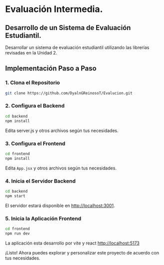 # Evaluación Intermedia.
## Desarrollo de un Sistema de Evaluación Estudiantil.

Desarrollar un sistema de evaluación estudiantil utilizando las librerías revisadas en la Unidad 2.


## Implementación Paso a Paso

### 1. Clona el Repositorio

```bash
git clone https://github.com/DyalnGReinosoT/Evalucion.git
```
### 2. Configura el Backend
``` bash
cd backend
npm install
```
Edita server.js y otros archivos según tus necesidades.

### 3. Configura el Frontend
```bash
cd frontend
npm install 
```
Edita ``App.jsx`` y otros archivos según tus necesidades.

### 4. Inicia el Servidor Backend
```bash
cd backend
npm start
```
El servidor estará disponible en [http://localhost:3001](http://localhost:3001).

### 5. Inicia la Aplicación Frontend
```bash
cd frontend
npm run dev
```
La aplicación esta desarrollo por vite y react [http://localhost:5173](http://localhost:5173/)


¡Listo! Ahora puedes explorar y personalizar este proyecto de acuerdo con tus necesidades.
